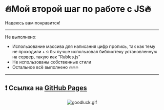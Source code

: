 # 🔥Мой второй шаг по работе с JS🔥

Надеюсь вам понравится!

---

Не выполнено:
- Использование массива для написания цифр пропись, так как тему не проходили + я бы лучше использовал библиотеку установленную на сервер, такую как  "Rubles.js"
- Не использованы собственные стили
- Остальное всё выполнено 🔥🔥🔥
---

## ❗ Ссылка на [GitHub Pages](https://lexi-mix.github.io/Task_8.7/)

<div align="center">

![goodluck.gif](https://media3.giphy.com/media/Od0QRnzwRBYmDU3eEO/giphy.gif?cid=ecf05e47ufy98xtdiow3icc6n4lqhh2sc0tcyf348qmwtj8s&rid=giphy.gif&ct=g)

</div>